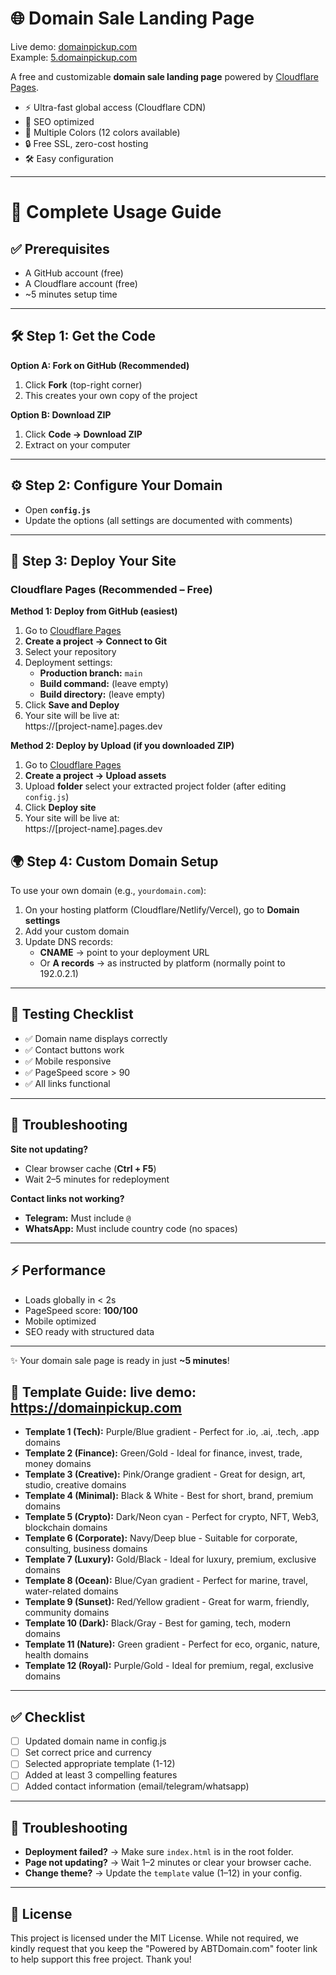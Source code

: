 # 🌐 Domain Sale Landing Page

Live demo: <a href="https://domainpickup.com" target="_blank">domainpickup.com</a>  
Example: <a href="https://5.domainpickup.com" target="_blank">5.domainpickup.com</a>


A free and customizable **domain sale landing page** powered by [Cloudflare Pages](https://pages.cloudflare.com/).

- ⚡ Ultra-fast global access (Cloudflare CDN)
- 🔎 SEO optimized
- 🎨 Multiple Colors (12 colors available)
- 🔒 Free SSL, zero-cost hosting
- 🛠️ Easy configuration

---
# 📖 Complete Usage Guide

## ✅ Prerequisites
- A GitHub account (free)
- A Cloudflare account (free)
- ~5 minutes setup time  

---

## 🛠 Step 1: Get the Code
**Option A: Fork on GitHub (Recommended)**  
1. Click **Fork** (top-right corner)  
2. This creates your own copy of the project  

**Option B: Download ZIP**  
1. Click **Code → Download ZIP**  
2. Extract on your computer  

---

## ⚙️ Step 2: Configure Your Domain
- Open **`config.js`**  
- Update the options (all settings are documented with comments)  

---

## 🚀 Step 3: Deploy Your Site
### Cloudflare Pages (Recommended – Free)  
**Method 1: Deploy from GitHub (easiest)**  
1. Go to [Cloudflare Pages](https://pages.cloudflare.com)  
2. **Create a project → Connect to Git**  
3. Select your repository  
4. Deployment settings:  
   - **Production branch:** `main`  
   - **Build command:** (leave empty)  
   - **Build directory:** (leave empty)  
5. Click **Save and Deploy**  
6. Your site will be live at:  
https://[project-name].pages.dev

**Method 2: Deploy by Upload (if you downloaded ZIP)**  
1. Go to [Cloudflare Pages](https://pages.cloudflare.com)  
2. **Create a project → Upload assets**  
3. Upload **folder** select your extracted project folder (after editing `config.js`)  
4. Click **Deploy site**  
5. Your site will be live at:  
https://[project-name].pages.dev

## 🌍 Step 4: Custom Domain Setup
To use your own domain (e.g., `yourdomain.com`):  
1. On your hosting platform (Cloudflare/Netlify/Vercel), go to **Domain settings**  
2. Add your custom domain  
3. Update DNS records:  
   - **CNAME** → point to your deployment URL  
   - Or **A records** → as instructed by platform  (normally point to 192.0.2.1)

---

## 🧾 Testing Checklist
- ✅ Domain name displays correctly  
- ✅ Contact buttons work  
- ✅ Mobile responsive  
- ✅ PageSpeed score > 90  
- ✅ All links functional  

---

## 🐞 Troubleshooting
**Site not updating?**  
- Clear browser cache (**Ctrl + F5**)  
- Wait 2–5 minutes for redeployment  

**Contact links not working?**  
- **Telegram:** Must include `@`  
- **WhatsApp:** Must include country code (no spaces)  

---

## ⚡ Performance
- Loads globally in < 2s  
- PageSpeed score: **100/100**  
- Mobile optimized  
- SEO ready with structured data  

---

✨ Your domain sale page is ready in just **~5 minutes**!  


## 🎨 Template Guide: live demo: https://domainpickup.com

- **Template 1 (Tech):** Purple/Blue gradient - Perfect for .io, .ai, .tech, .app domains
- **Template 2 (Finance):** Green/Gold - Ideal for finance, invest, trade, money domains
- **Template 3 (Creative):** Pink/Orange gradient - Great for design, art, studio, creative domains
- **Template 4 (Minimal):** Black & White - Best for short, brand, premium domains
- **Template 5 (Crypto):** Dark/Neon cyan - Perfect for crypto, NFT, Web3, blockchain domains
- **Template 6 (Corporate):** Navy/Deep blue - Suitable for corporate, consulting, business domains
- **Template 7 (Luxury):** Gold/Black - Ideal for luxury, premium, exclusive domains
- **Template 8 (Ocean):** Blue/Cyan gradient - Perfect for marine, travel, water-related domains
- **Template 9 (Sunset):** Red/Yellow gradient - Great for warm, friendly, community domains
- **Template 10 (Dark):** Black/Gray - Best for gaming, tech, modern domains
- **Template 11 (Nature):** Green gradient - Perfect for eco, organic, nature, health domains
- **Template 12 (Royal):** Purple/Gold - Ideal for premium, regal, exclusive domains

---

## ✅ Checklist

- [ ] Updated domain name in config.js
- [ ] Set correct price and currency
- [ ] Selected appropriate template (1-12)
- [ ] Added at least 3 compelling features
- [ ] Added contact information (email/telegram/whatsapp)

---

## 🔧 Troubleshooting

- **Deployment failed?** → Make sure `index.html` is in the root folder.
- **Page not updating?** → Wait 1–2 minutes or clear your browser cache.
- **Change theme?** → Update the `template` value (1–12) in your config.

---

## 📜 License

This project is licensed under the MIT License.
While not required, we kindly request that you keep the "Powered by ABTDomain.com" footer link to help support this free project. Thank you!



